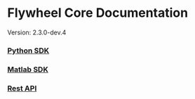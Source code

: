 # Flywheel Core Documentation
Version: 2.3.0-dev.4

### [Python SDK](python/)

### [Matlab SDK](matlab/)

### [Rest API](swagger/index.html)


